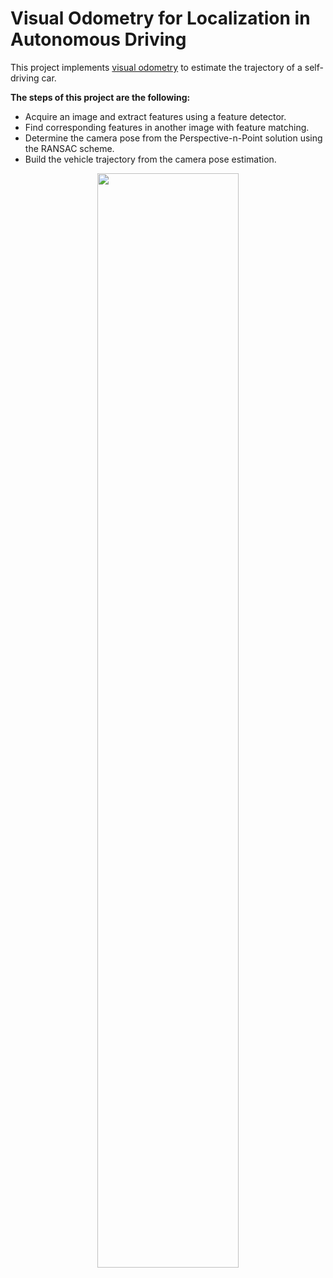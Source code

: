 # Visual Odometry for Localization in Autonomous Driving

This project implements [visual odometry](https://en.wikipedia.org/wiki/Visual_odometry) to estimate the trajectory of a self-driving car.

**The steps of this project are the following:**

- Acquire an image and extract features using a feature detector.
- Find corresponding features in another image with feature matching.
- Determine the camera pose from the Perspective-n-Point solution using the RANSAC scheme.
- Build the vehicle trajectory from the camera pose estimation.

<p align="center">
<img src="output/camera-motion.gif" width=67% height=67%/>
</p>
